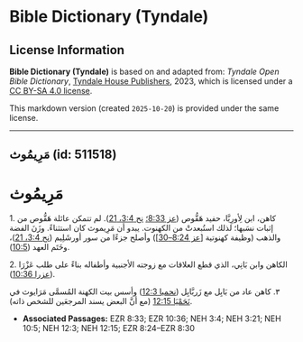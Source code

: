 # Bible Dictionary (Tyndale)

## License Information

**Bible Dictionary (Tyndale)** is based on and adapted from: _Tyndale Open Bible Dictionary_, [Tyndale House Publishers](https://tyndaleopenresources.com/), 2023, which is licensed under a [CC BY-SA 4.0 license](https://creativecommons.org/licenses/by-sa/4.0/legalcode.en).

This markdown version (created `2025-10-20`) is provided under the same license.



--------------------------------

## مَرِيمُوث (id: 511518)

مَرِيمُوث
=========

1\. كاهن، ابن لِأورِيَّا، حفيد هَقُّوص ([عز 8:33؛](https://ref.ly/Ezra8:33) [نح 3:4، 21](https://ref.ly/Neh3:4,Neh3:21)). لم تتمكن عائلة هَقُّوص من إثبات نسَبها؛ لذلك استُبعدتْ من الكهنوت. يبدو أن مَرِيموث كان استثناءً. وزَنَ الفضة والذهب (وظيفة كهنوتية \[[عز 8:24–30](https://ref.ly/Ezra8:24-Ezra8:30)]) وأصلح جزءًا من سور أورشَلِيم ([نح 3:4، 21](https://ref.ly/Neh3:4,Neh3:21))، وخَتَم العهد ([10:5](https://ref.ly/Neh10:5)).

2\. الكاهن وابن بَانِي، الذي قطع العلاقات مع زوجته الأجنبية وأطفاله بناءً على طلب عَزْرَا ([عزرا 10:36](https://ref.ly/Ezra10:36)).

٣. كاهن عاد من بَابِل مع زَربَّابِل ([نحميا 12:3](https://ref.ly/Neh12:3)) وأسس بيت الكهنة المُسمَّى مَرَايوث في [نَحَمْيَا 12:15](https://ref.ly/Neh12:15) (مع أنَّ البعض يسند المرجعَين للشخص ذاته).

* **Associated Passages:** EZR 8:33; EZR 10:36; NEH 3:4; NEH 3:21; NEH 10:5; NEH 12:3; NEH 12:15; EZR 8:24–EZR 8:30

